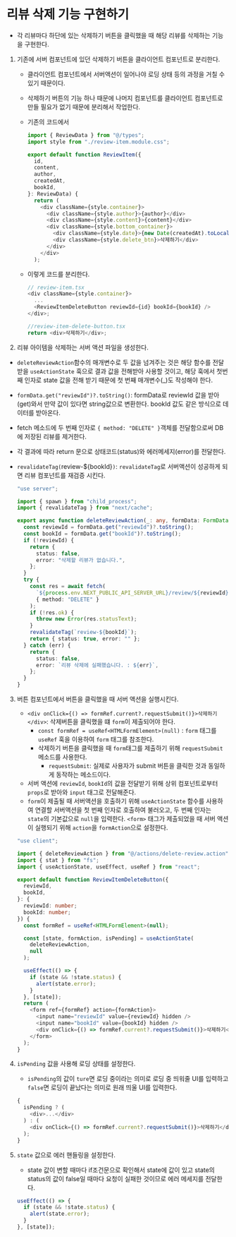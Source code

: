 # 리뷰 삭제 기능 구현하기

- 각 리뷰마다 하단에 있는 삭제하기 버튼을 클릭했을 때 해당 리뷰를 삭제하는 기능을 구현한다.

1.  기존에 서버 컴포넌트에 있던 삭제하기 버튼을 클라이언트 컴포넌트로 분리한다.

    - 클라이언트 컴포넌트에서 서버액션이 일어나야 로딩 상태 등의 과정을 거칠 수 있기 때문이다.
    - 삭제하기 버튼의 기능 하나 때문에 나머지 컴포넌트를 클라이언트 컴포넌트로 만들 필요가 없기 때문에 분리해서 작업한다.

    - 기존의 코드에서

      ```ts
      import { ReviewData } from "@/types";
      import style from "./review-item.module.css";

      export default function ReviewItem({
        id,
        content,
        author,
        createdAt,
        bookId,
      }: ReviewData) {
        return (
          <div className={style.container}>
            <div className={style.author}>{author}</div>
            <div className={style.content}>{content}</div>
            <div className={style.bottom_container}>
              <div className={style.date}>{new Date(createdAt).toLocaleString()}</div>
              <div className={style.delete_btn}>삭제하기</div>
            </div>
          </div>
        );
      ```

    - 이렇게 코드를 분리한다.

      ```ts
      // review-item.tsx
      <div className={style.container}>
        ...
        <ReviewItemDeleteButton reviewId={id} bookId={bookId} />
      </div>;

      //review-item-delete-button.tsx
      return <div>삭제하기</div>;
      ```

2.  리뷰 아이템을 삭제하는 서버 액션 파일을 생성한다.

- `deleteReviewAction`함수의 매개변수로 두 값을 넘겨주는 것은 해당 함수를 전달받을 `useActionState` 훅으로 결과 값을 전해받아 사용할 것이고, 해당 훅에서 첫번째 인자로 state 값을 전해 받기 때문에 첫 번째 매개변수(\_)도 작성해야 한다.
- `formData.get("reviewId")?.toString()`: formData로 reviewId 값을 받아(get)와서 만약 값이 있다면 string값으로 변환한다. bookId 값도 같은 방식으로 데이터를 받아온다.
- fetch 메소드에 두 번째 인자로 `{ method: "DELETE" }`객체를 전달함으로써 DB에 저장된 리뷰를 제거한다.
- 각 결과에 따라 return 문으로 상태코드(status)와 에러메세지(error)를 전달한다.
- `revalidateTag(`review-${bookId}`)`: `revalidateTag`로 서버액션이 성공하게 되면 리뷰 컴포넌트를 재검증 시킨다.

  ```ts
  "use server";

  import { spawn } from "child_process";
  import { revalidateTag } from "next/cache";

  export async function deleteReviewAction(_: any, formData: FormData) {
    const reviewId = formData.get("reviewId")?.toString();
    const bookId = formData.get("bookId")?.toString();
    if (!reviewId) {
      return {
        status: false,
        error: "삭제할 리뷰가 없습니다.",
      };
    }
    try {
      const res = await fetch(
        `${process.env.NEXT_PUBLIC_API_SERVER_URL}/review/${reviewId}`,
        { method: "DELETE" }
      );
      if (!res.ok) {
        throw new Error(res.statusText);
      }
      revalidateTag(`review-${bookId}`);
      return { status: true, error: "" };
    } catch (err) {
      return {
        status: false,
        error: `리뷰 삭제에 실패했습니다. : ${err}`,
      };
    }
  }
  ```

3. 버튼 컴포넌트에서 버튼을 클릭했을 때 서버 액션을 실행시킨다.

   - `<div onClick={() => formRef.current?.requestSubmit()}>삭제하기</div>`: 삭제버튼을 클릭했을 떄 `form`이 제출되어야 한다.
     - `const formRef = useRef<HTMLFormElement>(null)` : `form` 태그를 `useRef` 훅을 이용하여 `form` 태그를 참조한다.
     - 삭제하기 버튼을 클릭했을 때 `form`태그를 제출하기 위해 `requestSubmit` 메소드를 사용한다.
       - `requestSubmit`: 실제로 사용자가 submit 버튼을 클릭한 것과 동일하게 동작하는 메소드이다.
   - 서버 액션에 `reviewId`, `bookId`의 값을 전달받기 위해 상위 컴포넌트로부터 `props`로 받아와 `input` 태그로 전달해준다.
   - `form`이 제출될 때 서버액션을 호출하기 위해 `useActionState` 함수를 사용하여 연결할 서버액션을 첫 번째 인자로 호출하여 불러오고, 두 번째 인자는 `state`의 기본값으로 `null`을 입력한다. `<form>` 태그가 제출되었을 때 서버 액션이 실행되기 위해 `action`을 `formAction`으로 설정한다.

   ```ts
   "use client";

   import { deleteReviewAction } from "@/actions/delete-review.action";
   import { stat } from "fs";
   import { useActionState, useEffect, useRef } from "react";

   export default function ReviewItemDeleteButton({
     reviewId,
     bookId,
   }: {
     reviewId: number;
     bookId: number;
   }) {
     const formRef = useRef<HTMLFormElement>(null);

     const [state, formAction, isPending] = useActionState(
       deleteReviewAction,
       null
     );

     useEffect(() => {
       if (state && !state.status) {
         alert(state.error);
       }
     }, [state]);
     return (
       <form ref={formRef} action={formAction}>
         <input name="reviewId" value={reviewId} hidden />
         <input name="bookId" value={bookId} hidden />
         <div onClick={() => formRef.current?.requestSubmit()}>삭제하기</div>
       </form>
     );
   }
   ```

4. `isPending` 값을 사용해 로딩 상태를 설정한다.

   - `isPending`의 값이 `ture`면 로딩 중이라는 의미로 로딩 중 띄워줄 UI를 입력하고 `false`면 로딩이 끝났다는 의미로 원래 띄울 UI를 입력한다.

   ```ts
   {
     isPending ? (
       <div>...</div>
     ) : (
       <div onClick={() => formRef.current?.requestSubmit()}>삭제하기</div>
     );
   }
   ```

5. `state` 값으로 에러 핸들링을 설정한다.

   - state 값이 변할 때마다 if조건문으로 확인해서 state에 값이 있고 state의 status의 값이 false일 때마다 요청이 실패한 것이므로 에러 메세지를 전달한다.

   ```ts
   useEffect(() => {
     if (state && !state.status) {
       alert(state.error);
     }
   }, [state]);
   ```
